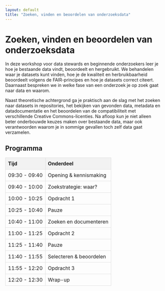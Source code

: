 ```yaml
---
layout: default
title: "Zoeken, vinden en beoordelen van onderzoeksdata"
---
```


# Zoeken, vinden en beoordelen van onderzoeksdata

In deze workshop voor data stewards en beginnende onderzoekers leer je hoe je bestaande data vindt, beoordeelt en hergebruikt. We behandelen waar je datasets kunt vinden, hoe je de kwaliteit en herbruikbaarheid beoordeelt volgens de FAIR-principes en hoe je datasets correct citeert. Daarnaast bespreken we in welke fase van een onderzoek je op zoek gaat naar data en waarom. 

Naast theoretische achtergrond ga je praktisch aan de slag met het zoeken naar datasets in repositories, het bekijken van gevonden data, metadata en datadocumentatie en het beoordelen van de compatibiliteit met verschillende Creative Commons-licenties. Na afloop kun je niet alleen beter onderbouwde keuzes maken over bestaande data, maar ook verantwoorden waarom je in sommige gevallen toch zelf data gaat verzamelen.  

## Programma

<table style="width:100%; border-collapse: collapse; margin-top: 1em;">
  <thead>
    <tr style="background-color: #f2f2f2;">
      <th style="border: 1px solid #ddd; padding: 8px; text-align: left;">Tijd</th>
      <th style="border: 1px solid #ddd; padding: 8px; text-align: left;">Onderdeel</th>
    </tr>
  </thead>
  <tbody>
    <tr><td style="border: 1px solid #ddd; padding: 8px;">09:30 - 09:40</td><td style="border: 1px solid #ddd; padding: 8px;">Opening & kennismaking</td></tr>
    <tr><td style="border: 1px solid #ddd; padding: 8px;">09:40 - 10:00</td><td style="border: 1px solid #ddd; padding: 8px;">Zoekstrategie: waar?</td></tr>
    <tr><td style="border: 1px solid #ddd; padding: 8px;">10:00 - 10:25</td><td style="border: 1px solid #ddd; padding: 8px;">Opdracht 1</td></tr>
    <tr><td style="border: 1px solid #ddd; padding: 8px;">10:25 - 10:40</td><td style="border: 1px solid #ddd; padding: 8px;">Pauze</td></tr>
    <tr><td style="border: 1px solid #ddd; padding: 8px;">10:40 - 11:00</td><td style="border: 1px solid #ddd; padding: 8px;">Zoeken en documenteren</td></tr>
    <tr><td style="border: 1px solid #ddd; padding: 8px;">11:00 - 11:25</td><td style="border: 1px solid #ddd; padding: 8px;">Opdracht 2</td></tr>
    <tr><td style="border: 1px solid #ddd; padding: 8px;">11:25 - 11:40</td><td style="border: 1px solid #ddd; padding: 8px;">Pauze</td></tr>
    <tr><td style="border: 1px solid #ddd; padding: 8px;">11:40 - 11:55</td><td style="border: 1px solid #ddd; padding: 8px;">Selecteren & beoordelen</td></tr>
    <tr><td style="border: 1px solid #ddd; padding: 8px;">11:55 - 12:20</td><td style="border: 1px solid #ddd; padding: 8px;">Opdracht 3</td></tr>
    <tr><td style="border: 1px solid #ddd; padding: 8px;">12:20 - 12:30</td><td style="border: 1px solid #ddd; padding: 8px;">Wrap-up</td></tr>
  </tbody>
</table>

